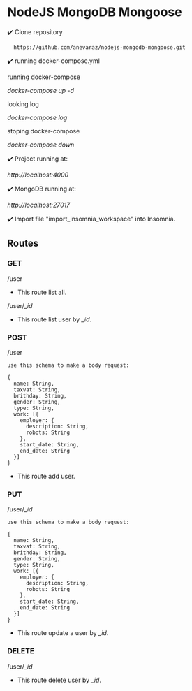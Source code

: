 # NodeJS MongoDB Mongoose

:heavy_check_mark: Clone repository

      https://github.com/anevaraz/nodejs-mongodb-mongoose.git

:heavy_check_mark: running docker-compose.yml

  running docker-compose

  *docker-compose up -d*

  looking log

  *docker-compose log*

  stoping docker-compose

  *docker-compose down*

:heavy_check_mark: Project running at:

  *http://localhost:4000*

:heavy_check_mark: MongoDB running at:

  *http://localhost:27017*

:heavy_check_mark: Import file "import_insomnia_workspace" into Insomnia.

## Routes

### GET

  /user

  * This route list all.

  /user/*_id*

  * This route list user by *_id*.

### POST
  
  /user

    use this schema to make a body request:

    {
      name: String,
      taxvat: String,
      brithday: String,
      gender: String,
      type: String,
      work: [{
        employer: {
          description: String,
          robots: String
        },
        start_date: String,
        end_date: String
      }]
    }

  * This route add user.

### PUT
  
  /user/*_id*

    use this schema to make a body request:

    {
      name: String,
      taxvat: String,
      brithday: String,
      gender: String,
      type: String,
      work: [{
        employer: {
          description: String,
          robots: String
        },
        start_date: String,
        end_date: String
      }]
    }

  * This route update a user by *_id*.

### DELETE

  /user/*_id*

  * This route delete user by *_id*.
